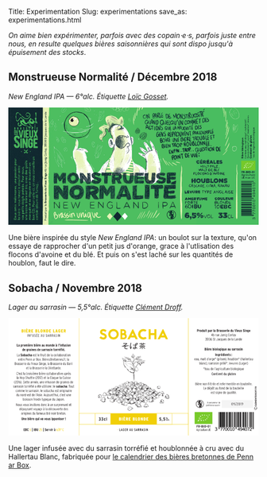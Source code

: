 Title: Experimentation
Slug: experimentations
save_as: experimentations.html

*On aime bien expérimenter, parfois avec des copain⋅e⋅s, parfois juste entre nous, en resulte quelques bières saisonnières qui sont dispo jusqu'à épuisement des stocks*.

## Monstrueuse Normalité / Décembre 2018
*New England IPA — 6°alc. Étiquette [Loïc Gosset](http://loic-gosset.com/).*

![Étiquette de la bière « Monstrueuse Normalité »](images/experimentations/monstrueuse-normalite.png)

Une bière inspirée du style *New England IPA*: un boulot sur la texture, qu'on essaye de rapprocher d'un petit jus d'orange, grace à l'utlisation des flocons d'avoine et du blé. Et puis on s'est laché sur les quantités de houblon, faut le dire.

## Sobacha / Novembre 2018
*Lager au sarrasin — 5,5°alc. Étiquette [Clément Droff](https://www.clementdroff.fr/).*

![Étiquette de la bière « Sobacha »](images/experimentations/sobacha.png)

Une lager infusée avec du sarrasin torréfié et houblonnée à cru avec du Hallertau Blanc, fabriquée pour [le calendrier des bières bretonnes de Penn ar Box](http://www.pennarbox.bzh/fr/produits-bretons/le-calendrier-de-l-avent-de-bieres-bretonnes-2018).
